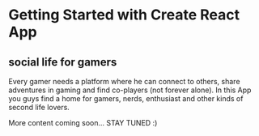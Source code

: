 # Getting Started with Create React App
## social life for gamers

Every gamer needs a platform where he can connect to others, share adventures in gaming and find co-players (not forever alone). In this App you guys find a home for gamers, nerds, enthusiast and other kinds of second life lovers.

More content coming soon... STAY TUNED :)
